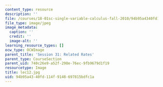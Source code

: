 ```yaml
---
content_type: resource
description: ''
file: /courses/18-01sc-single-variable-calculus-fall-2010/94b95a4340fd114f9148697815bdfc1a_lec12.jpg
file_type: image/jpeg
image_metadata:
  caption: ''
  credit: ''
  image-alt: ''
learning_resource_types: []
ocw_type: OCWImage
parent_title: 'Session 31: Related Rates'
parent_type: CourseSection
parent_uid: 740c26e9-a52f-298e-76ec-9fb9679d1f19
resourcetype: Image
title: lec12.jpg
uid: 94b95a43-40fd-114f-9148-697815bdfc1a
---
```

